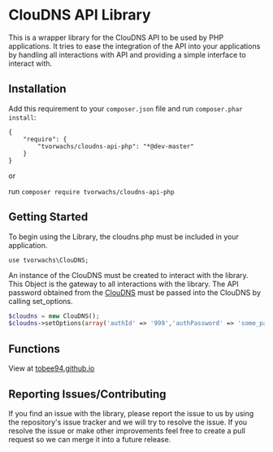 ClouDNS API Library
===============================

This is a wrapper library for the ClouDNS API to be used by PHP applications. It tries to ease the integration of the API into your applications by handling all interactions with API and providing a simple interface to interact with.



Installation
-------------------------------
Add this requirement to your `composer.json` file and run `composer.phar install`:

    {
        "require": {
            "tvorwachs/cloudns-api-php": "*@dev-master"
        }
    }

or

run `composer require tvorwachs/cloudns-api-php`

Getting Started
-------------------------------
To begin using the Library, the cloudns.php must be included in your application.

```
use tvorwachs\ClouDNS;
```

An instance of the ClouDNS must be created to interact with the library. This Object is the gateway to all interactions with the library. The API password obtained from the [ClouDNS](https://www.cloudns.net/api-settings/) must be passed into the ClouDNS by calling set_options.

```php
$cloudns = new ClouDNS();
$cloudns->setOptions(array('authId' => '999','authPassword' => 'some_password', 'authType' => 'auth-id'));
```

Functions
-------------------------------

View at [tobee94.github.io](https://tobee94.github.io/cloudns-api-php)

Reporting Issues/Contributing
-------------------------------
If you find an issue with the library, please report the issue to us by using the repository's issue tracker and we will try to resolve the issue. If you resolve the issue or make other improvements feel free to create a pull request so we can merge it into a future release.
